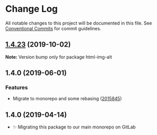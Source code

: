 # Change Log

All notable changes to this project will be documented in this file.
See [Conventional Commits](https://conventionalcommits.org) for commit guidelines.

## [1.4.23](https://gitlab.com/codsen/codsen/compare/html-img-alt@1.4.22...html-img-alt@1.4.23) (2019-10-02)

**Note:** Version bump only for package html-img-alt





## 1.4.0 (2019-06-01)

### Features

- Migrate to monorepo and some rebasing ([2015845](https://gitlab.com/codsen/codsen/commit/2015845))

## 1.4.0 (2019-04-14)

- ✨ Migrating this package to our main monorepo on GitLab
